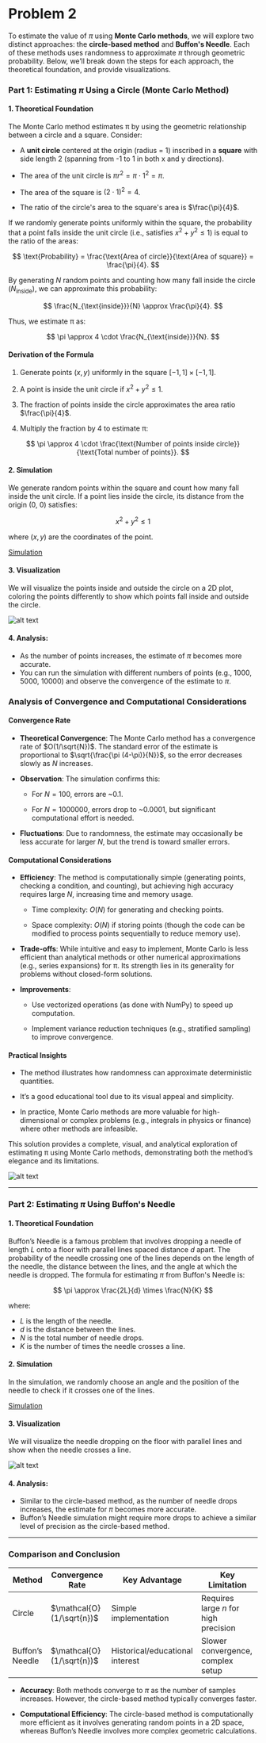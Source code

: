 # Problem 2


To estimate the value of $\pi$ using **Monte Carlo methods**, we will explore two distinct approaches: the **circle-based method** and **Buffon's Needle**. 
Each of these methods uses randomness to approximate $\pi$ through geometric probability.
 Below, we’ll break down the steps for each approach, the theoretical foundation, and provide visualizations.


### **Part 1: Estimating $\pi$ Using a Circle (Monte Carlo Method)**


#### **1. Theoretical Foundation**


The Monte Carlo method estimates π by using the geometric relationship between a circle and a square. Consider:

- A **unit circle** centered at the origin (radius = 1) inscribed in a **square** with side length 2 (spanning from -1 to 1 in both x and y directions).

- The area of the unit circle is $\pi r^2 = \pi \cdot 1^2 = \pi$.

- The area of the square is $(2 \cdot 1)^2 = 4$.

- The ratio of the circle's area to the square's area is $\frac{\pi}{4}$.


If we randomly generate points uniformly within the square, the probability that a point falls inside the unit circle (i.e., satisfies $x^2 + y^2 \leq 1$) is equal to the ratio of the areas:


$$
\text{Probability} = \frac{\text{Area of circle}}{\text{Area of square}} = \frac{\pi}{4}.
$$


By generating $N$ random points and counting how many fall inside the circle ($N_{\text{inside}}$), we can approximate this probability:


$$
\frac{N_{\text{inside}}}{N} \approx \frac{\pi}{4}.
$$


Thus, we estimate π as:


$$
\pi \approx 4 \cdot \frac{N_{\text{inside}}}{N}.
$$



#### Derivation of the Formula


1. Generate points $(x, y)$ uniformly in the square $[-1, 1] \times [-1, 1]$.

2. A point is inside the unit circle if $x^2 + y^2 \leq 1$.

3. The fraction of points inside the circle approximates the area ratio $\frac{\pi}{4}$.

4. Multiply the fraction by 4 to estimate π:


$$
\pi \approx 4 \cdot \frac{\text{Number of points inside circle}}{\text{Total number of points}}.
$$



#### **2. Simulation**

We generate random points within the square and count how many fall inside the unit circle. If a point lies inside the circle, its distance from the origin (0, 0) satisfies:

$$
x^2 + y^2 \leq 1
$$


where $(x, y)$ are the coordinates of the point.

[Simulation](code.html)

#### **3. Visualization**


We will visualize the points inside and outside the circle on a 2D plot, coloring the points differently to show which points fall inside and outside the circle.

![alt text](Figure_pb2.png)



#### **4. Analysis**:

* As the number of points increases, the estimate of $\pi$ becomes more accurate.
* You can run the simulation with different numbers of points (e.g., 1000, 5000, 10000) and observe the convergence of the estimate to $\pi$.

### Analysis of Convergence and Computational Considerations

#### Convergence Rate

- **Theoretical Convergence**: The Monte Carlo method has a convergence rate of $O(1/\sqrt{N})$. The standard error of the estimate is proportional to $\sqrt{\frac{\pi (4-\pi)}{N}}$, so the error decreases slowly as $N$ increases.

- **Observation**: The simulation confirms this:

  - For $N = 100$, errors are ~0.1.

  - For $N = 1000000$, errors drop to ~0.0001, but significant computational effort is needed.

- **Fluctuations**: Due to randomness, the estimate may occasionally be less accurate for larger $N$, but the trend is toward smaller errors.

#### Computational Considerations

- **Efficiency**: The method is computationally simple (generating points, checking a condition, and counting), but achieving high accuracy requires large $N$, increasing time and memory usage.

  - Time complexity: $O(N)$ for generating and checking points.

  - Space complexity: $O(N)$ if storing points (though the code can be modified to process points sequentially to reduce memory use).

- **Trade-offs**: While intuitive and easy to implement, Monte Carlo is less efficient than analytical methods or other numerical approximations (e.g., series expansions) for π. Its strength lies in its generality for problems without closed-form solutions.

- **Improvements**:

  - Use vectorized operations (as done with NumPy) to speed up computation.

  - Implement variance reduction techniques (e.g., stratified sampling) to improve convergence.

#### Practical Insights

- The method illustrates how randomness can approximate deterministic quantities.

- It’s a good educational tool due to its visual appeal and simplicity.

- In practice, Monte Carlo methods are more valuable for high-dimensional or complex problems (e.g., integrals in physics or finance) where other methods are infeasible.

This solution provides a complete, visual, and analytical exploration of estimating π using Monte Carlo methods, demonstrating both the method’s elegance and its limitations.



![alt text](<statistics 2.png>)



---

### **Part 2: Estimating $\pi$ Using Buffon's Needle**

#### **1. Theoretical Foundation**

Buffon’s Needle is a famous problem that involves dropping a needle of length $L$ onto a floor with parallel lines spaced distance $d$ apart. The probability of the needle crossing one of the lines depends on the length of the needle, the distance between the lines, and the angle at which the needle is dropped. The formula for estimating $\pi$ from Buffon's Needle is:

$$
\pi \approx \frac{2L}{d} \times \frac{N}{K}
$$

where:

* $L$ is the length of the needle.
* $d$ is the distance between the lines.
* $N$ is the total number of needle drops.
* $K$ is the number of times the needle crosses a line.

#### **2. Simulation**

In the simulation, we randomly choose an angle and the position of the needle to check if it crosses one of the lines.

[Simulation](simulation.html)

#### **3. Visualization**

We will visualize the needle dropping on the floor with parallel lines and show when the needle crosses a line.

![alt text](<statistics problem 2-1.png>)


#### **4. Analysis**:

* Similar to the circle-based method, as the number of needle drops increases, the estimate for $\pi$ becomes more accurate.
* Buffon’s Needle simulation might require more drops to achieve a similar level of precision as the circle-based method.

---

### **Comparison and Conclusion**


| **Method**         | **Convergence Rate** | **Key Advantage**               | **Key Limitation**               |
|---------------------|----------------------|----------------------------------|-----------------------------------|
| Circle              | $\mathcal{O}(1/\sqrt{n})$ | Simple implementation           | Requires large $n$ for high precision |
| Buffon’s Needle     | $\mathcal{O}(1/\sqrt{n})$ | Historical/educational interest | Slower convergence, complex setup |


* **Accuracy**: Both methods converge to $\pi$ as the number of samples increases. However, the circle-based method typically converges faster.

* **Computational Efficiency**: The circle-based method is computationally more efficient as it involves generating random points in a 2D space, whereas Buffon’s Needle involves more complex geometric calculations.




